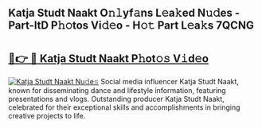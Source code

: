 ## Katja Studt Naakt O𝚗𝚕yf𝚊ns L𝚎a𝚔ed N𝚞𝚍es - Part-ltD P𝚑𝚘tos Vi𝚍𝚎o - H𝚘𝚝 Part L𝚎a𝚔s 7QCNG

# <h2><a href="http://kf14zc.oniu.top/?m=Katja+Studt+Naakt">🔗👉 🔴 Katja Studt Naakt P𝚑ot𝚘𝚜 V𝚒d𝚎o</a></h2>

[![Katja Studt Naakt Nu𝚍e𝚜](https://i.imgur.com/0qMVB7G.gif)](http://kf14zc.oniu.top/?m=Katja+Studt+Naakt)
Social media influencer Katja Studt Naakt, known for disseminating dance and lifestyle information, featuring presentations and vlogs. Outstanding producer Katja Studt Naakt, celebrated for their exceptional skills and accomplishments in bringing creative projects to life.  

